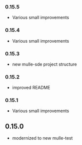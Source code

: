 ### 0.15.5

* Various small improvements

### 0.15.4

* Various small improvements

### 0.15.3

* new mulle-sde project structure

### 0.15.2

* improved README

### 0.15.1

* Various small improvements

## 0.15.0

* modernized to new mulle-test
